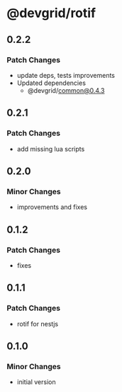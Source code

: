 # @devgrid/rotif

## 0.2.2

### Patch Changes

- update deps, tests improvements
- Updated dependencies
  - @devgrid/common@0.4.3

## 0.2.1

### Patch Changes

- add missing lua scripts

## 0.2.0

### Minor Changes

- improvements and fixes

## 0.1.2

### Patch Changes

- fixes

## 0.1.1

### Patch Changes

- rotif for nestjs

## 0.1.0

### Minor Changes

- initial version
